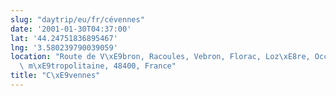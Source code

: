 ```yaml
---
slug: "daytrip/eu/fr/cévennes"
date: '2001-01-30T04:37:00'
lat: '44.24751836895467'
lng: '3.580239790039059'
location: "Route de V\xE9bron, Racoules, Vebron, Florac, Loz\xE8re, Occitanie, France\
  \ m\xE9tropolitaine, 48400, France"
title: "C\xE9vennes"
---
```



